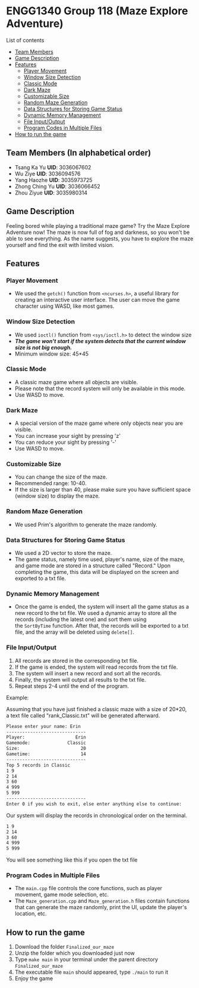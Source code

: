 # ENGG1340 Group 118 (Maze Explore Adventure)
List of contents
- [Team Members](#a1)
- [Game Description](#a2)
- [Features](#a3)
	- [Player Movement](#a31)
	- [Window Size Detection](#a32)
	- [Classic Mode](#a33)
	- [Dark Maze](#a34)
	- [Customizable Size](#a35)
	- [Random Maze Generation](#a36)
	- [Data Structures for Storing Game Status](#a37)
	- [Dynamic Memory Management](#a38)
	- [File Input/Output](#a39)
	- [Program Codes in Multiple Files](#a310)
- [How to run the game](#a4)

<a id="a1"></a>
## Team Members (In alphabetical order)
- Tsang Ka Yu    **UID**: 3036067602
- Wu Ziye    **UID**: 3036094576
- Yang Haozhe    **UID**: 3035973725
- Zhong Ching Yu    **UID**: 3036066452
- Zhou Ziyue    **UID**: 3035980314

<a id="a2"></a>
## Game Description

Feeling bored while playing a traditional maze game? Try the Maze Explore Adventure now! The maze is now full of fog and darkness, so you won't be able to see everything. As the name suggests, you have to explore the maze yourself and find the exit with limited vision.
<a id="a3"></a>
## Features
<a id="a31"></a>
### Player Movement

-   We used the `getch()` function from `<ncurses.h>`, a useful library for creating an interactive user interface. The user can move the game character using WASD, like most games.
<a id="a32"></a>
### Window Size Detection

- We used `ioctl()` function from `<sys/ioctl.h>` to detect the window size
-   ***The game won't start if the system detects that the current window size is not big enough.***
- Minimum  window size: 45\*45
<a id="a33"></a>
### Classic Mode

-   A classic maze game where all objects are visible.
-   Please note that the record system will only be available in this mode.
-   Use WASD to move.
<a id="a34"></a>
### Dark Maze

-   A special version of the maze game where only objects near you are visible.
-   You can increase your sight by pressing 'z'
-   You can reduce your sight by pressing '-'
-   Use WASD to move.
<a id="a35"></a>
### Customizable Size

-   You can change the size of the maze.
-   Recommended range: 10-40.
-   If the size is larger than 40, please make sure you have sufficient space (window size) to display the maze.
<a id="a36"></a>
### Random Maze Generation

-   We used Prim's algorithm to generate the maze randomly.
<a id="a37"></a>
### Data Structures for Storing Game Status

-   We used a 2D vector to store the maze.
-   The game status, namely time used, player's name, size of the maze, and game mode are stored in a structure called "Record." Upon completing the game, this data will be displayed on the screen and exported to a txt file.
<a id="a38"></a>
### Dynamic Memory Management

-   Once the game is ended, the system will insert all the game status as a new record to the txt file. We used a dynamic array to store all the records (including the latest one) and sort them using the `SortByTime` function. After that, the records will be exported to a txt file, and the array will be deleted using `delete[]`.
<a id="a39"></a>
### File Input/Output

1.  All records are stored in the corresponding txt file.
2.  If the game is ended, the system will read records from the txt file.
3.  The system will insert a new record and sort all the records.
4.  Finally, the system will output all results to the txt file.
5.  Repeat steps 2-4 until the end of the program.

Example:

Assuming that you have just finished a classic maze with a size of 20\*20, a text file called "rank_Classic.txt" will be generated afterward.
```txt
Please enter your name: Erin
------------------------------
Player:                   Erin
Gamemode:              Classic
Size:                       20
Gametime:                   14
------------------------------
Top 5 records in Classic
1 9
2 14
3 60
4 999
5 999
------------------------------
Enter 0 if you wish to exit, else enter anything else to continue:
```
Our system will display the records in chronological order on the terminal.
```txt
1 9
2 14
3 60
4 999
5 999
```
You will see something like this if you open the txt file

<a id="a310"></a>
### Program Codes in Multiple Files

-   The `main.cpp` file controls the core functions, such as player movement, game mode selection, etc.
-   The `Maze_generation.cpp` and `Maze_generation.h` files contain functions that can generate the maze randomly, print the UI, update the player's location, etc.
<a id="a4"></a>
## How to run the game
1. Download the folder `Finalized_our_maze`
2. Unzip the folder which you downloaded just now
3. Type `make main` in your terminal under the parent directory `Finalized_our_maze`
4. The executable file `main` should appeared, type `./main` to run it
5. Enjoy the game
